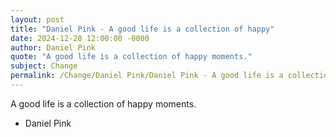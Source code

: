 ```yaml
---
layout: post
title: "Daniel Pink - A good life is a collection of happy"
date: 2024-12-28 12:00:00 -0000
author: Daniel Pink
quote: "A good life is a collection of happy moments."
subject: Change
permalink: /Change/Daniel Pink/Daniel Pink - A good life is a collection of happy
---
```


A good life is a collection of happy moments.

- Daniel Pink
